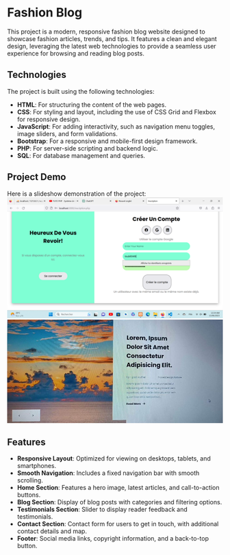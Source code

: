 # Fashion Blog

This project is a modern, responsive fashion blog website designed to showcase fashion articles, trends, and tips. It features a clean and elegant design, leveraging the latest web technologies to provide a seamless user experience for browsing and reading blog posts.

## Technologies

The project is built using the following technologies:

- **HTML**: For structuring the content of the web pages.
- **CSS**: For styling and layout, including the use of CSS Grid and Flexbox for responsive design.
- **JavaScript**: For adding interactivity, such as navigation menu toggles, image sliders, and form validations.
- **Bootstrap**: For a responsive and mobile-first design framework.
- **PHP**: For server-side scripting and backend logic.
- **SQL**: For database management and queries.

## Project Demo

Here is a slideshow demonstration of the project:
<img src="./2023-06-15.png">
<img src="./blog.jpg">


## Features

- **Responsive Layout**: Optimized for viewing on desktops, tablets, and smartphones.
- **Smooth Navigation**: Includes a fixed navigation bar with smooth scrolling.
- **Home Section**: Features a hero image, latest articles, and call-to-action buttons.
- **Blog Section**: Display of blog posts with categories and filtering options.
- **Testimonials Section**: Slider to display reader feedback and testimonials.
- **Contact Section**: Contact form for users to get in touch, with additional contact details and map.
- **Footer**: Social media links, copyright information, and a back-to-top button.

